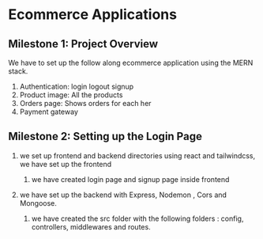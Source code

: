 # Ecommerce Applications

## Milestone 1: Project Overview

We have to set up the follow along ecommerce application using the MERN stack.

1. Authentication: login logout signup
2. Product image: All the products
3. Orders page: Shows orders for each her
4. Payment gateway


## Milestone 2:  Setting up the Login Page

 1. we set up frontend and backend directories
 using react and tailwindcss, we have set up the frontend
    1. we have created login page and signup page inside frontend

 2. we have set up the backend with Express, Nodemon , Cors and Mongoose.
    1. we have created the src folder with the following folders : config, controllers, middlewares and routes.
